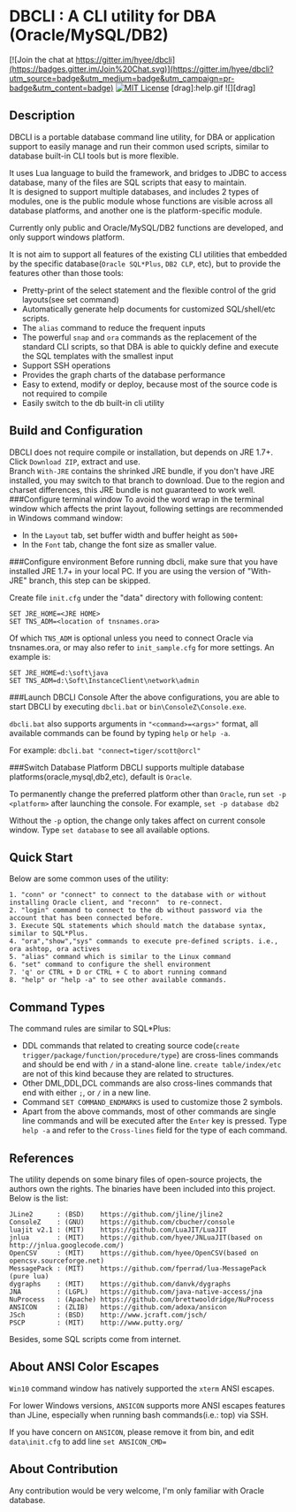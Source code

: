 
DBCLI : A CLI utility for DBA (Oracle/MySQL/DB2)
=====================================================

[![Join the chat at https://gitter.im/hyee/dbcli](https://badges.gitter.im/Join%20Chat.svg)](https://gitter.im/hyee/dbcli?utm_source=badge&utm_medium=badge&utm_campaign=pr-badge&utm_content=badge)
[![MIT License](http://img.shields.io/badge/Licence-MIT-brightgreen.svg)](https://en.wikipedia.org/wiki/MIT_License)
[drag]:help.gif
![][drag]


Description
-----------------------

DBCLI is a portable database command line utility, for DBA or application support to easily manage and run their common used scripts, similar to database built-in CLI tools but is more flexible.  

It uses Lua language to build the framework, and bridges to JDBC to access database, many of the files are SQL scripts that easy to maintain.<br/> 
It is designed to support multiple databases, and includes 2 types of modules, one is the public module whose functions are visible across all database platforms, 
and another one is the platform-specific module.

Currently only public and Oracle/MySQL/DB2 functions are developed, and only support windows platform.

It is not aim to support all features of the existing CLI utilities that embedded by the specific database(`Oracle SQL*Plus`, `DB2 CLP`, etc), but to provide the features other than those tools:

* Pretty-print of the select statement and the flexible control of the grid layouts(see set command)
* Automatically generate help documents for customized SQL/shell/etc scripts.
* The `alias` command to reduce the frequent inputs
* The powerful `snap` and `ora` commands as the replacement of the standard CLI scripts, so that DBA is able to quickly define and execute the SQL templates with the smallest input
* Support SSH operations
* Provides the graph charts of the database performance
* Easy to extend, modify or deploy, because most of the source code is not required to compile
* Easily switch to the db built-in cli utility


Build and Configuration
-----------------------
DBCLI does not require compile or installation, but depends on JRE 1.7+. Click `Download ZIP`, extract and use.<br/> 
Branch `With-JRE` contains the shrinked                 JRE bundle, if you don't have JRE installed, you may switch to that branch to download. Due to the region and charset differences, this JRE bundle is not guaranteed to work well.<br/>
###Configure terminal window
To avoid the word wrap in the terminal window which affects the print layout, following settings are recommended in Windows command window:

* In the `Layout` tab, set buffer width and buffer height as `500+`
* In the `Font` tab, change the font size as smaller value.

###Configure environment
Before running dbcli, make sure that you have installed JRE 1.7+ in your local PC. If you are using the version of "With-JRE" branch, this step can be skipped.

Create file `init.cfg` under the "data" directory with following content:
   
    SET JRE_HOME=<JRE HOME>
    SET TNS_ADM=<location of tnsnames.ora>
    
Of which `TNS_ADM` is optional unless you need to connect Oracle via tnsnames.ora, or may also refer to `init_sample.cfg` for more settings. An example is:
   
    SET JRE_HOME=d:\soft\java
    SET TNS_ADM=d:\Soft\InstanceClient\network\admin

###Launch DBCLI Console
After the above configurations, you are able to start DBCLI by executing `dbcli.bat` or `bin\ConsoleZ\Console.exe`.

`dbcli.bat` also supports arguments in `"<command>=<args>"` format, all available commands can be found by typing `help` or `help -a`.

For example: `dbcli.bat "connect=tiger/scott@orcl"`



###Switch Database Platform
DBCLI supports multiple database platforms(oracle,mysql,db2,etc), default is `Oracle`.

To permanently change the preferred platform other than `Oracle`, run `set -p <platform>` after launching the console. 
For example, `set -p database db2`

Without the `-p` option, the change only takes affect on current console window. 
Type `set database` to see all available options.

Quick Start
-----------------------
Below are some common uses of the utility:


    1. "conn" or "connect" to connect to the database with or without installing Oracle client, and "reconn"  to re-connect.
    2. "login" command to connect to the db without password via the account that has been connected before. 
    3. Execute SQL statements which should match the database syntax, similar to SQL*Plus.
    4. "ora","show","sys" commands to execute pre-defined scripts. i.e., ora ashtop, ora actives  
    5. "alias" command which is similar to the Linux command
    6. "set" command to configure the shell environment
    7. 'q' or CTRL + D or CTRL + C to abort running command
    8. "help" or "help -a" to see other available commands.

Command Types
-----------------------
The command rules are similar to SQL*Plus:
* DDL commands that related to creating source code(`create trigger/package/function/procedure/type`) are cross-lines commands and should be end with `/` in a stand-alone line. `create table/index/etc` are not of this kind because they are related to structures.
* Other DML,DDL,DCL commands are also cross-lines commands that end with either `;`, or `/` in a new line.
* Command `SET COMMAND_ENDMARKS` is used to customize those 2 symbols.
* Apart from the above commands, most of other commands are single line commands and will be executed after the `Enter` key is pressed.
Type `help -a` and refer to the `Cross-lines` field for the type of each command. 

References
-----------------------
The utility depends on some binary files of open-source projects, the authors own the rights. 
The binaries have been included into this project.
Below is the list:

    JLine2      : (BSD)    https://github.com/jline/jline2
    ConsoleZ    : (GNU)    https://github.com/cbucher/console
    luajit v2.1 : (MIT)    https://github.com/LuaJIT/LuaJIT
    jnlua       : (MIT)    https://github.com/hyee/JNLuaJIT(based on http://jnlua.googlecode.com/)
    OpenCSV     : (MIT)    https://github.com/hyee/OpenCSV(based on opencsv.sourceforge.net)
    MessagePack : (MIT)    https://github.com/fperrad/lua-MessagePack (pure lua)
    dygraphs    : (MIT)    https://github.com/danvk/dygraphs
    JNA         : (LGPL)   https://github.com/java-native-access/jna
    NuProcess   : (Apache) https://github.com/brettwooldridge/NuProcess
    ANSICON     : (ZLIB)   https://github.com/adoxa/ansicon
    JSch        : (BSD)    http://www.jcraft.com/jsch/
    PSCP        : (MIT)    http://www.putty.org/ 

Besides, some SQL scripts come from internet.

About ANSI Color Escapes
------------------------------------
`Win10` command window has natively supported the `xterm` ANSI escapes.

For lower Windows versions, `ANSICON` supports more ANSI escapes features than JLine, especially when running bash commands(i.e.: top) via SSH.

If you have concern on `ANSICON`, please remove it from bin, and edit `data\init.cfg` to add line `set ANSICON_CMD=`

About Contribution
-----------------------
Any contribution would be very welcome, I'm only familiar with Oracle database.